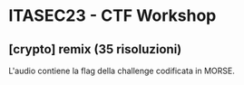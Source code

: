 # ITASEC23 - CTF Workshop

## [crypto] remix (35 risoluzioni)

L'audio contiene la flag della challenge codificata in MORSE.
